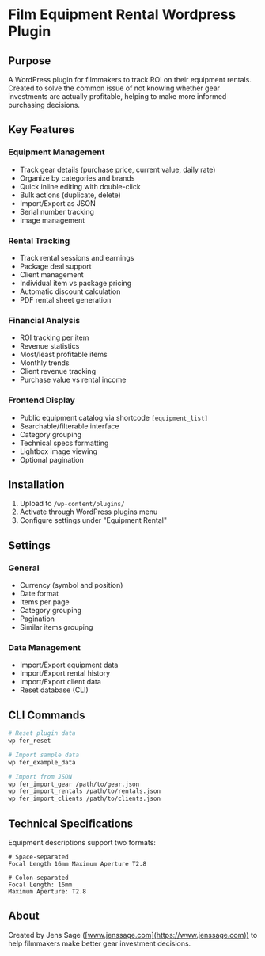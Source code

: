 # Film Equipment Rental Wordpress Plugin

## Purpose

A WordPress plugin for filmmakers to track ROI on their equipment rentals. Created to solve the common issue of not knowing whether gear investments are actually profitable, helping to make more informed purchasing decisions.

## Key Features

### Equipment Management
- Track gear details (purchase price, current value, daily rate)
- Organize by categories and brands
- Quick inline editing with double-click
- Bulk actions (duplicate, delete)
- Import/Export as JSON
- Serial number tracking
- Image management

### Rental Tracking
- Track rental sessions and earnings
- Package deal support
- Client management
- Individual item vs package pricing
- Automatic discount calculation
- PDF rental sheet generation

### Financial Analysis
- ROI tracking per item
- Revenue statistics
- Most/least profitable items
- Monthly trends
- Client revenue tracking
- Purchase value vs rental income

### Frontend Display
- Public equipment catalog via shortcode `[equipment_list]`
- Searchable/filterable interface
- Category grouping
- Technical specs formatting
- Lightbox image viewing
- Optional pagination

## Installation

1. Upload to `/wp-content/plugins/`
2. Activate through WordPress plugins menu
3. Configure settings under "Equipment Rental"

## Settings

### General
- Currency (symbol and position)
- Date format
- Items per page
- Category grouping
- Pagination
- Similar items grouping

### Data Management
- Import/Export equipment data
- Import/Export rental history
- Import/Export client data
- Reset database (CLI)

## CLI Commands

```bash
# Reset plugin data
wp fer_reset

# Import sample data
wp fer_example_data

# Import from JSON
wp fer_import_gear /path/to/gear.json
wp fer_import_rentals /path/to/rentals.json
wp fer_import_clients /path/to/clients.json
```

## Technical Specifications

Equipment descriptions support two formats:

```
# Space-separated
Focal Length 16mm Maximum Aperture T2.8

# Colon-separated
Focal Length: 16mm
Maximum Aperture: T2.8
```

## About

Created by Jens Sage ([www.jenssage.com](https://www.jenssage.com)) to help filmmakers make better gear investment decisions.


